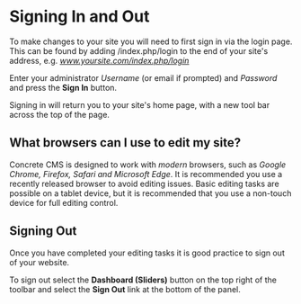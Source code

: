 # Signing In and Out

To make changes to your site you will need to first sign in via the login page. This can be found by adding /index.php/login to the end of your site's address, e.g. _www.yoursite.com/index.php/login_

Enter your administrator _Username_ \(or email if prompted\) and _Password_ and press the **Sign In** button.

Signing in will return you to your site's home page, with a new tool bar across the top of the page.

## What browsers can I use to edit my site? <a id="browsers"></a>

Concrete CMS is designed to work with _modern_ browsers, such as _Google Chrome, Firefox, Safari and Microsoft Edge_. It is recommended you use a recently released browser to avoid editing issues. Basic editing tasks are possible on a tablet device, but it is recommended that you use a non-touch device for full editing control.

## Signing Out <a id="signout"></a>

Once you have completed your editing tasks it is good practice to sign out of your website.

To sign out select the **Dashboard \(Sliders\)** button on the top right of the toolbar and select the **Sign Out** link at the bottom of the panel.

